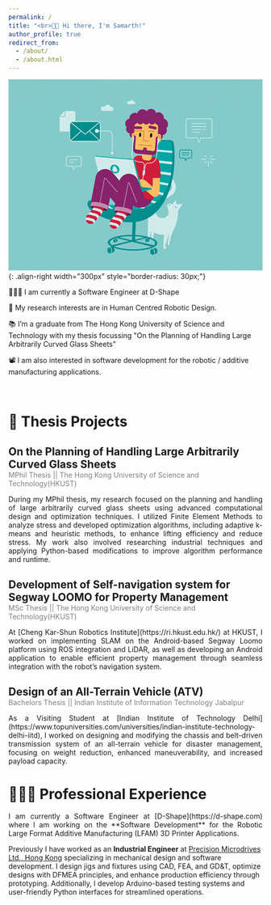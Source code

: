 ```yaml
---
permalink: /
title: "<br>👋🏼 Hi there, I'm Samarth!"
author_profile: true
redirect_from: 
  - /about/
  - /about.html
---
```


![some illustration](/images/cool_guy.gif){: .align-right width="300px" style="border-radius: 30px;"}


👨🏻‍💻 I am currently a Software Engineer at D-Shape 


🔬 My research interests are in Human Centred Robotic Design. 


📚 I’m a graduate from The Hong Kong University of Science and Technology with my thesis focussing "On the Planning of Handling Large Arbitrarily Curved Glass Sheets"  

📽️ I am also interested in software development for the robotic / additive manufacturing applications. 



<div style="height: 20px;"></div>


<h1 style="margin-bottom: 0;border-bottom: none;">📜 Thesis Projects</h1>

<h2 style="margin-bottom: 0;border-bottom: none;">On the Planning of Handling Large Arbitrarily Curved Glass Sheets</h2>
<h3 style="margin-top: 0;color: grey; font-size: 14px; font-weight: normal;"> MPhil Thesis || The Hong Kong University of Science and Technology(HKUST)</h3>


<p style="text-align: justify;">
During my MPhil thesis, my research focused on the planning and handling of large arbitrarily curved glass sheets using advanced computational design and optimization techniques. I utilized Finite Element Methods to analyze stress and developed optimization algorithms, including adaptive k-means and heuristic methods, to enhance lifting efficiency and reduce stress. My work also involved researching industrial techniques and applying Python-based modifications to improve algorithm performance and runtime.
</p>



<h2 style="margin-bottom: 0;border-bottom: none;">Development of Self-navigation system for Segway LOOMO for Property Management</h2>
<h3  style="margin-top: 0;color: grey; font-size: 14px; font-weight: normal;"> MSc Thesis || The Hong Kong University of Science and Technology(HKUST) </h3>

<p style="text-align: justify;">
At [Cheng Kar-Shun Robotics Institute](https://ri.hkust.edu.hk/) at HKUST, I worked on implementing SLAM on the Android-based Segway Loomo platform using ROS integration and LiDAR, as well as developing an Android application to enable efficient property management through seamless integration with the robot’s navigation system. 
</p>



<h2 style="margin-bottom: 0;border-bottom: none;">Design of an All-Terrain Vehicle (ATV)</h2>
<h3 style="margin-top: 0;color: grey; font-size: 14px; font-weight: normal;">Bachelors Thesis || Indian Institute of Information Technology Jabalpur </h3>

<p style="text-align: justify;">
As a Visiting Student at [Indian Institute of Technology Delhi](https://www.topuniversities.com/universities/indian-institute-technology-delhi-iitd), I worked on designing and modifying the chassis and belt-driven transmission system of an all-terrain vehicle for disaster management, focusing on weight reduction, enhanced maneuverability, and increased payload capacity.
</p>




<h1>👨🏻‍🔬 Professional Experience</h1>

<p style="text-align: justify;">
I am currently a Software Engineer at [D-Shape](https://d-shape.com) where I am working on the **Software Development** for the Robotic Large Format Additive Manufacturing (LFAM) 3D Printer Applications.

Previously I have worked as an **Industrial Engineer** at [Precision Microdrives Ltd., Hong Kong](https://www.precisionmicrodrives.com/) specializing in mechanical design and software development. I design jigs and fixtures using CAD, FEA, and GD&T, optimize designs with DFMEA principles, and enhance production efficiency through prototyping. Additionally, I develop Arduino-based testing systems and user-friendly Python interfaces for streamlined operations.
</p>


